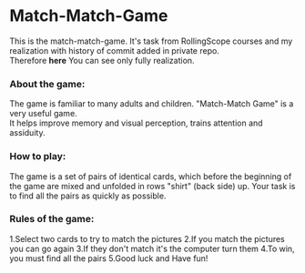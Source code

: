 # Match-Match-Game
This is the match-match-game.
It's task from RollingScope courses and my realization with history of commit added in private repo.<br>
Therefore **__here__** You can see only fully realization. 

### About the game:
The game is familiar to many adults and children. "Match-Match Game" is a very useful game.<br>
It helps improve memory and visual perception, trains attention and assiduity.

### How to play:
The game is a set of pairs of identical cards, which before the beginning of the game are mixed
and unfolded in rows "shirt" (back side) up. Your task is to find all the pairs as quickly as possible.

### Rules of the game:
1.Select two cards to try to match the pictures
2.If you match the pictures you can go again
3.If they don't match it's the computer turn them
4.To win, you must find all the pairs
5.Good luck and Have fun!
